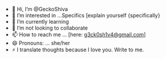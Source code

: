 - 👋 Hi, I’m @GeckoShiva
- 👀 I’m interested in ...Specifics [explain yourself {specifically}
- 🌱 I’m currently learning
- 💞️ I’m not looking to collaborate 
- 📫 How to reach me ... [here: g3ck0sh1v4@gmail.com] 
- 😄 Pronouns: ... she/her
- ⚡ I translate thoughts because I love you. Write to me. 

<!---
GeckoShiva/GeckoShiva is a ✨ special ✨ repository because. Well, BECAUSE. I'm COMET. 
--->
